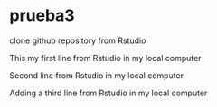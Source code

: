 # prueba3
clone github repository from Rstudio

This my first line from Rstudio in my local computer

Second line from Rstudio in my local computer

Adding a third line from Rstudio in my local computer